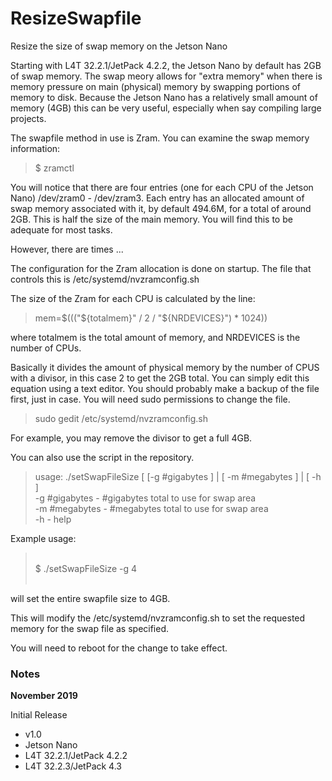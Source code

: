 # ResizeSwapfile
Resize the size of swap memory on the Jetson Nano

Starting with L4T 32.2.1/JetPack 4.2.2, the Jetson Nano by default has 2GB of swap memory. The swap meory allows for "extra memory" when there is memory pressure on main (physical) memory by swapping portions of memory to disk. Because the Jetson Nano has a relatively small amount of memory (4GB) this can be very useful, especially when say compiling large projects.

The swapfile method in use is Zram. You can examine the swap memory information:
<blockquote>
$ zramctl</blockquote>

You will notice that there are four entries (one for each CPU of the Jetson Nano) /dev/zram0 - /dev/zram3. Each entry has an allocated amount of swap memory associated with it, by default 494.6M, for a total of around 2GB. This is half the size of the main memory. You will find this to be adequate for most tasks.

However, there are times ...

The configuration for the Zram allocation is done on startup. The file that controls this is /etc/systemd/nvzramconfig.sh

The size of the Zram for each CPU is calculated by the line:
<blockquote>
mem=$((("${totalmem}" / 2 / "${NRDEVICES}") * 1024))
</blockquote>

where totalmem is the total amount of memory, and NRDEVICES is the number of CPUs.

Basically it divides the amount of physical memory by the number of CPUS with a divisor, in this case 2 to get the 2GB total.
You can simply edit this equation using a text editor. You should probably make a backup of the file first, just in case. You will need sudo permissions to change the file.
<blockquote>
sudo gedit /etc/systemd/nvzramconfig.sh
</blockquote>

For example, you may remove the divisor to get a full 4GB.

You can also use the script in the repository.
<blockquote>
usage: ./setSwapFileSize [ [-g #gigabytes ] | [ -m #megabytes ] | [ -h ]<br>
  -g #gigabytes - #gigabytes total to use for swap area<br>
  -m #megabytes - #megabytes total to use for swap area<br>
  -h            - help
<br>  
</blockquote>

Example usage:<br>
<blockquote>
<br>  
$ ./setSwapFileSize -g 4<br>
<br></blockquote>

will set the entire swapfile size to 4GB.

This will modify the /etc/systemd/nvzramconfig.sh to set the requested memory for the swap file as specified.

You will need to reboot for the change to take effect.

<h3>Notes</h3>
<b>November 2019</b>

Initial Release

* v1.0
* Jetson Nano
* L4T 32.2.1/JetPack 4.2.2
* L4T 32.2.3/JetPack 4.3




